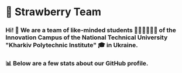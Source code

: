 # 🍓 Strawberry Team
### Hi! 👋  We are a team of like-minded students 👩🏼‍💻👨🏻‍💻 of the Innovation Campus of the National Technical University "Kharkiv Polytechnic Institute" 🎓 in Ukraine.
### 📊 Below are a few stats about our GitHub profile.
